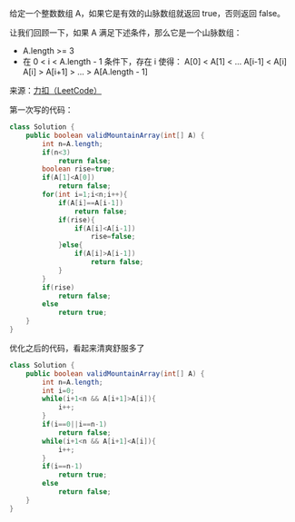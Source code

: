 给定一个整数数组 A，如果它是有效的山脉数组就返回 true，否则返回 false。

让我们回顾一下，如果 A 满足下述条件，那么它是一个山脉数组：

- A.length >= 3
- 在 0 < i < A.length - 1 条件下，存在 i 使得：
A[0] < A[1] < ... A[i-1] < A[i]
A[i] > A[i+1] > ... > A[A.length - 1]

来源：[力扣（LeetCode）](https://leetcode-cn.com/problems/valid-mountain-array)

第一次写的代码：
```java
class Solution {
    public boolean validMountainArray(int[] A) {
        int n=A.length;
        if(n<3)
            return false;
        boolean rise=true;
        if(A[1]<A[0])
            return false;
        for(int i=1;i<n;i++){
            if(A[i]==A[i-1])
                return false;
            if(rise){
                if(A[i]<A[i-1])
                    rise=false;
            }else{
                if(A[i]>A[i-1])
                    return false;
            }
        }
        if(rise)
            return false;
        else
            return true;
    }
}
```

优化之后的代码，看起来清爽舒服多了
```java
class Solution {
    public boolean validMountainArray(int[] A) {
        int n=A.length;
        int i=0;
        while(i+1<n && A[i+1]>A[i]){
            i++;
        }
        if(i==0||i==n-1)
            return false;
        while(i+1<n && A[i+1]<A[i]){
            i++;
        }
        if(i==n-1)
            return true;
        else
            return false;
    }
}
```
